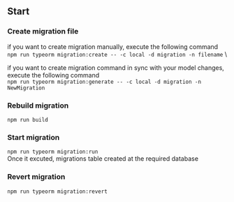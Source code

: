 ## Start
### Create migration file 
if you want to create migration manually, execute the following command \
`npm run typeorm migration:create -- -c local -d migration -n filename` \

if you want to create migration command in sync with your model changes, execute the following command \
`npm run typeorm migration:generate -- -c local -d migration -n NewMigration`

### Rebuild migration
`npm run build`

### Start migration 
`npm run typeorm migration:run` \
Once it excuted, migrations table created at the required database

### Revert migration
`npm run typeorm migration:revert`